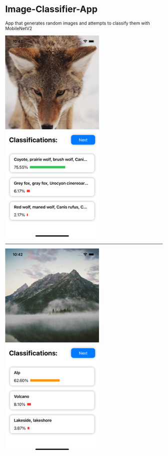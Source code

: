 # Image-Classifier-App
App that generates random images and attempts to classify them with MobileNetV2

<img src="https://github.com/Elichartnett/Image-Classifier-App/blob/main/1.png" alt="1" width="300"/>

---

<img src="https://github.com/Elichartnett/Image-Classifier-App/blob/main/2.png" alt="2" width="300"/>
